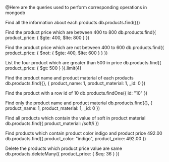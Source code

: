 @Here are the queries used to perform corresponding operations in mongodb



Find all the information about each products
db.products.find({})

Find the product price which are between 400 to 800
db.products.find({ product_price: { $gte: 400, $lte: 800 } })

Find the product price which are not between 400 to 600
db.products.find({ product_price: { $not: { $gte: 400, $lte: 600 } } })

List the four product which are greater than 500 in price 
db.products.find({ product_price: { $gt: 500 } }).limit(4)

Find the product name and product material of each products
db.products.find({}, { product_name: 1, product_material: 1, _id: 0 })

Find the product with a row id of 10
db.products.findOne({ id: "10" })

Find only the product name and product material
db.products.find({}, { product_name: 1, product_material: 1, _id: 0 })

Find all products which contain the value of soft in product material
db.products.find({ product_material: /soft/i })

Find products which contain product color indigo  and product price 492.00
db.products.find({ product_color: "indigo", product_price: 492.00 })

Delete the products which product price value are same
db.products.deleteMany({ product_price: { $eq: 36 } })

